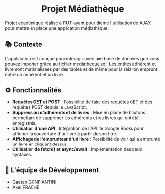 <h1 align="center">Projet Médiathèque</h1>

Projet académique réalisé à l'IUT ayant pour thème l'utilisation de AJAX pour mettre en place une application médiathèque.

📚 Contexte
---
L'application est conçue pour interagir avec une base de données que vous pouvez importer grâce au fichier mediatheque.sql. Les entités adhérent et livre sont matérialisées par des tables et de même pour la relation emprunt entre un adhérent et un livre.

⚙ Fo️nctionnalités
---
* __Requêtes GET et POST__ : Possibilité de faire des requêtes GET et des requêtes POST depuis le JavaScript.
* __Suppression d’adhérents et de livres__ : Mise en place de boutons permettant de supprimer les adhérents et les livres qui ont été enregistrés.
* __Utilisation d'une API__ : Intégration de l'API de Google Books pour afficher la couverture d'un livre à partir de son titre.
* __Affichage de l'emprunteur d'un livre__ : Possibilité de voir qui a emprunté un livre en cliquant dessus.
* __Utilisation de fetch() et async/await__ : Implémentation des deux syntaxes.

👥 L'équipe de Développement
---

* Gaëtan GONFIANTINI
* Axel FRACHE